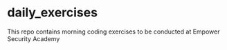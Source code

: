 # daily_exercises
This repo contains morning coding exercises to be conducted at Empower Security Academy
